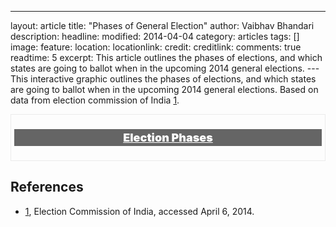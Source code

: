 ---

layout: article
title: "Phases of General Election"
author: Vaibhav Bhandari
description: 
headline: 
modified: 2014-04-04
category: articles
tags: []
image: 
  feature: 
  location: 
  locationlink: 
  credit: 
  creditlink: 
comments: true
readtime: 5
excerpt: This article outlines the phases of elections, and which states are going to ballot when in the upcoming 2014 general elections.
---This interactive graphic outlines the phases of elections, and which states are going to ballot when in the upcoming 2014 general elections. Based on data from election commission of India [1].

<div class="phaseinforgraphic">
  <p>Election Phases</p>
  <div id="phaseselector"></div>
  <div id="phasedetails"></div>
  <div id="map"></div>
</div>

<p><script type="text/javascript" src="/assets/javascripts/d3.min.js"></script></p>
<p><script type="text/javascript">
  var dispatch = d3.dispatch("load", "statechange");
  var phases;
  var phaseDates = {
    "1": "April 7th",
    "2": "April 9th",
    "3A": "April 10th",
    "3B": "April 10th",
    "4": "April 12th",
    "5": "April 17th",
    "6": "April 24th",
    "7": "April 30th",
    "8": "May 7th",
    "9": "May 12th"
  };
  var phaseKeys = ["1","2","3A","3B","4","5","6","7","8","9"];
  dispatch.on("load.menu", function(phaseById){
    var table = d3.select("#phaseselector").append("table"),
        thead = table.append("thead"),
        tbody = table.append("tbody"),
        tr = tbody.append("tr");
    table.attr("class","menu")
    var th = tr.selectAll("td")
        .data(phaseKeys)
        .enter().append("td")
          .attr("class", function(d){
            if (d === phaseById){
              return "active arrow_box";
            }
            return ""
          })
          .on("mouseover", function(d){
            d3.select(this).style({background: "#c2e1f5", opacity: "0.8"})
          })
          .on("mouseout", function(d){
            d3.select(this).style({background: "transparent", opacity: "1.0"})
          })
          .on("click", function(d){
            dispatch.statechange(d, this);
          }) 
          .append("a")
            .text(function(d){ return d;})
    dispatch.on("statechange.menu", function(d, click_handler){
      tr.selectAll(".active").classed("arrow_box", false)
      d3.select(click_handler).attr("class","arrow_box active")
    })
  });
  dispatch.on("load.table", function(phaseById){
    d3.json("/data/phases.json", function(json){
      phases = d3.nest()
        .key(function(d){ return d.phase})
        .key(function(d){ return d.state})
        .entries(json)
      function searchPhases(term) {
        for (var i in phases) {
          if (phases[i].key === term) {
            return phases[i];
          }
        }
      }
      function dasherize(s){
        var r = s.toLowerCase().replace(/ /g, "-");
        return r;
      }
      var table = d3.select("#phasedetails").append("table"),
          thead = table.append("thead"),
          tbody = table.append("tbody");
      table.attr("class", "details");
      thead.append("th").text("State");
      thead.append("th").text("Constituencies");
      thead.append("th").text("Total Seats");
      thead.append("th").text("Election Date");
      var tr = tbody.selectAll("tr")
        .data(searchPhases(phaseById).values)
      tr.enter().append("tr");
      var td = tr.selectAll("td")
        .data(function(d) { 
            var constituencies = []
            d.values.forEach(function(r){
              var elem = "<a class=muted-link href=/constituencies/" + dasherize(r.constituency) + ">" + r.constituency + "</a>"
              constituencies.push(elem)
            })
            return [d.key, constituencies.join(", "), d.values.length, phaseDates[phaseById]]
          })
      td.enter().append("td")
        .html(function(d) {return d;});
      dispatch.on("statechange.table", function(id){
        //HACK
        tr.remove();
        tr = tbody.selectAll("tr")
          .data(searchPhases(id).values)
        tr.enter().append("tr")
        tr.exit().remove();
        td = tr.selectAll("td")
          .data(function(d) { 
              var constituencies = []
              d.values.forEach(function(r){
              var elem = "<a class=muted-link href=/constituencies/" + dasherize(r.constituency) + ">" + r.constituency + "</a>"
              constituencies.push(elem)
            })
            return [d.key, constituencies.join(", "), d.values.length, phaseDates[id]]
          })
        td.enter().append("td")
          .html(function(d) {return d;})
        td.exit().remove();
      })
    })
  });
  //start
  dispatch.load("1");
</script>
<style>
.phaseinforgraphic{border: 1px solid #ebebeb; padding: 5px;}
.phaseinforgraphic>p{text-align: center; font-size: 18px; font-weight: 900; text-decoration: underline; color: #fff; background: rgba(0,0,0,0.6); padding: 3px;}
table.menu>tbody>tr>td{border: 0; text-align: center;}
table.menu>tbody>tr>td>a.selected{background: green;}
table.menu>tbody>tr{border: 0;}
table.details {margin-top: 36px;}
table.details>tbody>tr>td {max-width: 300px; word-wrap: break-word;}
.arrow_box {
  position: relative;
  background: #88b7d5 !important;
  border: 4px solid #c2e1f5;
}
.arrow_box:after, .arrow_box:before {
  top: 100%;
  left: 50%;
  border: solid transparent;
  content: " ";
  height: 0;
  width: 0;
  position: absolute;
  pointer-events: none;
}
.arrow_box:after {
  border-color: rgba(136, 183, 213, 0);
  border-top-color: #88b7d5;
  border-width: 30px;
  margin-left: -30px;
}
.arrow_box:before {
  border-color: rgba(194, 225, 245, 0);
  border-top-color: #c2e1f5;
  border-width: 36px;
  margin-left: -36px;
}
table.details>thead>th{text-align: center; font-weight: 900}
#legend {padding: 5px; border: 1px solid; box-shadow: 3px -3px 2px #888888; display: none; position: absolute; background: #fff; border-radius: 3px}
#india {margin-top: 0px;}
i {background: #222222; color:#F4F0F4; margin: 2px; padding: 3px; }
.state {font-weight: 900;}
.total {color: #bf0000; font-weight: 800;}
</style>

## References
- [1], Election Commission of India, accessed April 6, 2014.

[1]: http://eci.nic.in/eci_main1/GE2014/Schedule/Home.htm